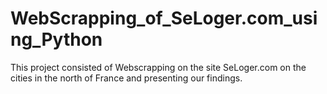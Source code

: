 # WebScrapping_of_SeLoger.com_using_Python
This project consisted of Webscrapping on the site SeLoger.com on the cities in the north of France and presenting our findings.
